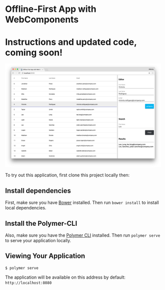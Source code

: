 # Offline-First App with WebComponents

# Instructions and updated code, coming soon!

![App Preview](./readme_files/preview.png)

To try out this application, first clone this project locally then:

## Install dependencies

First, make sure you have [Bower](https://bower.io) installed. Then run `bower install` to install local dependencies.

## Install the Polymer-CLI

Also, make sure you have the [Polymer CLI](https://www.npmjs.com/package/polymer-cli) installed. Then run `polymer serve` to serve your application locally.

## Viewing Your Application

```
$ polymer serve
```

The application will be available on this address by default: `http://localhost:8080`
